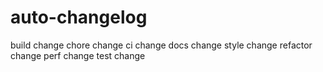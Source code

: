 # auto-changelog

build change
chore change
ci change
docs change
style change
refactor change
perf change
test change